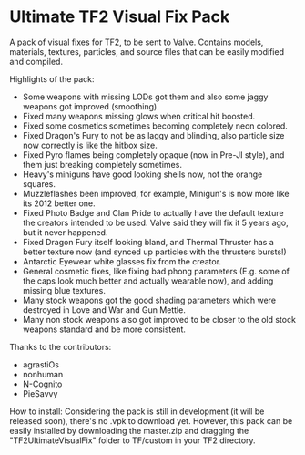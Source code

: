 # Ultimate TF2 Visual Fix Pack

A pack of visual fixes for TF2, to be sent to Valve.
Contains models, materials, textures, particles, and source files that can be easily modified and compiled.

Highlights of the pack:

* Some weapons with missing LODs got them and also some jaggy weapons got improved (smoothing).
* Fixed many weapons missing glows when critical hit boosted.
* Fixed some cosmetics sometimes becoming completely neon colored.
* Fixed Dragon's Fury to not be as laggy and blinding, also particle size now correctly is like the hitbox size.
* Fixed Pyro flames being completely opaque (now in Pre-JI style), and them just breaking completely sometimes.
* Heavy's miniguns have good looking shells now, not the orange squares.
* Muzzleflashes been improved, for example, Minigun's is now more like its 2012 better one.
* Fixed Photo Badge and Clan Pride to actually have the default texture the creators intended to be used. Valve said they will fix it 5 years ago, but it never happened.
* Fixed Dragon Fury itself looking bland, and Thermal Thruster has a better texture now (and synced up particles with the thrusters bursts!)
* Antarctic Eyewear white glasses fix from the creator.
* General cosmetic fixes, like fixing bad phong parameters (E.g. some of the caps look much better and actually wearable now), and adding missing blue textures.
* Many stock weapons got the good shading parameters which were destroyed in Love and War and Gun Mettle.
* Many non stock weapons also got improved to be closer to the old stock weapons standard and be more consistent.

Thanks to the contributors:

* agrastiOs
* nonhuman
* N-Cognito
* PieSavvy

How to install:
Considering the pack is still in development (it will be released soon), there's no .vpk to download yet. However, this pack can be easily installed by downloading the master.zip and dragging the "TF2UltimateVisualFix" folder to TF/custom in your TF2 directory.
